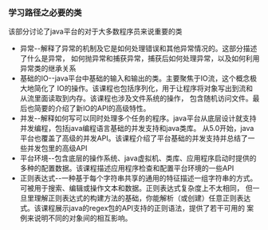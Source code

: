 ### 学习路径之必要的类
该部分讨论了java平台的对于大多数程序员来说重要的类
- 异常--解释了异常的机制及它是如何处理错误和其他异常情况的。这部分描述了什么是异常，
如何抛异常和捕获异常，捕获后如何处理异常，以及如何利用异常类的继承关系
- 基础的IO--java平台中基础的输入和输出的类。主要聚焦于IO流，这个概念极大地简化了
IO的操作。该课程也包括序列化，用于让程序将对象写出到流和从流里面读取到内存。该课程也涉及文件系统的操作，
包含随机访问文件。最后也简要的介绍了新IO的API的高级特性。
- 并发--解释如何写可以同时处理多个任务的程序。java平台从底层设计就支持并发编程，包括java编程语言基础的并发支持和java类库。
从5.0开始，java平台也覆盖了高级的并发API。该课程介绍了平台基础的并发支持并总结了一些并发包里的高级API
- 平台环境--包含底层的操作系统、java虚拟机、类库、应用程序启动时提供的多种的配置数据。该课程描述应用程序检查和配置平台环境的一些API
- 正则表达式--一种基于每个字符串共享的通用的特征描述一组字符串的方式。可被用于搜索、编辑或操作文本和数据。正则表达式复杂度上不太相同，
但一旦里理解正则表达式的构建方法的基础，你能解析（或创建）任意正则表达式。该课程展示java的regex包的API支持的正则语法，提供了若干可用的
案例来说明不同的对象间的相互影响。